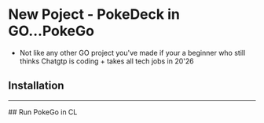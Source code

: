 <!-- # Open-source-SMARTBoard+-
We all know those apprehensive calibrations during morning warm-ups -->

# New Poject - PokeDeck in GO...PokeGo
- Not like any other GO project you've made if your a beginner who still thinks Chatgtp is coding + takes all tech jobs in 20'26


## Installation


<hr>
## Run PokeGo in CL
